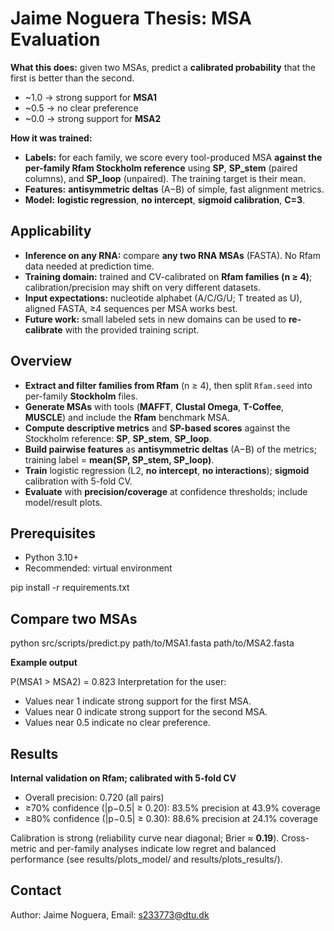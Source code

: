 # Jaime Noguera Thesis: MSA Evaluation

**What this does:** given two MSAs, predict a **calibrated probability** that the first is better than the second.

- ~1.0 → strong support for **MSA1**
- ~0.5 → no clear preference
- ~0.0 → strong support for **MSA2**

**How it was trained:**
- **Labels:** for each family, we score every tool-produced MSA **against the per-family Rfam Stockholm reference** using **SP**, **SP_stem** (paired columns), and **SP_loop** (unpaired). The training target is their mean.
- **Features:** **antisymmetric deltas** (A−B) of simple, fast alignment metrics.
- **Model:** **logistic regression**, **no intercept**, **sigmoid calibration**, **C=3**.

## Applicability

- **Inference on any RNA:** compare **any two RNA MSAs** (FASTA). No Rfam data needed at prediction time.
- **Training domain:** trained and CV-calibrated on **Rfam families (n ≥ 4)**; calibration/precision may shift on very different datasets.
- **Input expectations:** nucleotide alphabet (A/C/G/U; T treated as U), aligned FASTA, ≥4 sequences per MSA works best.
- **Future work:** small labeled sets in new domains can be used to **re-calibrate** with the provided training script.

## Overview

- **Extract and filter families from Rfam** (n ≥ 4), then split `Rfam.seed` into per-family **Stockholm** files.
- **Generate MSAs** with tools (**MAFFT**, **Clustal Omega**, **T-Coffee**, **MUSCLE**) and include the **Rfam** benchmark MSA.
- **Compute descriptive metrics** and **SP-based scores** against the Stockholm reference: **SP**, **SP_stem**, **SP_loop**.
- **Build pairwise features** as **antisymmetric deltas** (A−B) of the metrics; training label = **mean(SP, SP_stem, SP_loop)**.
- **Train** logistic regression (L2, **no intercept**, **no interactions**); **sigmoid** calibration with 5-fold CV.
- **Evaluate** with **precision/coverage** at confidence thresholds; include model/result plots.

## Prerequisites

- Python 3.10+
- Recommended: virtual environment

pip install -r requirements.txt


## Compare two MSAs

python src/scripts/predict.py path/to/MSA1.fasta path/to/MSA2.fasta

**Example output**

P(MSA1 > MSA2) = 0.823
Interpretation for the user:
- Values near 1 indicate strong support for the first MSA.
- Values near 0 indicate strong support for the second MSA.
- Values near 0.5 indicate no clear preference.

## Results

**Internal validation on Rfam; calibrated with 5-fold CV**

- Overall precision: 0.720 (all pairs)
- ≥70% confidence (|p−0.5| ≥ 0.20): 83.5% precision at 43.9% coverage
- ≥80% confidence (|p−0.5| ≥ 0.30): 88.6% precision at 24.1% coverage

Calibration is strong (reliability curve near diagonal; Brier ≈ **0.19**). Cross-metric and per-family analyses indicate low regret and balanced performance (see results/plots_model/ and results/plots_results/).


## Contact

Author: Jaime Noguera, Email: s233773@dtu.dk

